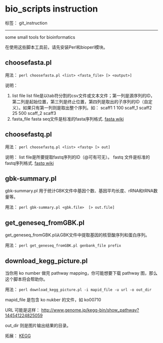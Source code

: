﻿# bio_scripts instruction

标签： git_instruction

---

some small tools for bioinformatics

在使用这些脚本工具前，请先安装Perl和bioperl模块。

## choosefasta.pl
用法： `perl choosefasta.pl <list> <fasta_file> [> <output>]` 

说明：

1. list file
list file是以tab符分割的csv文件或文本文件；第一列是源序列的ID，第二列是起始位置，第三列是终止位置，第四列是取出的子序列的ID（自定义）。如果只有第一列则是取出整个序列。如：
scaff1  1   100 scaff_1
scaff2  25  500 scaff_2
scaff3
2. fasta_file
fasta seq文件是标准的fasta序列格式.
[fasta wiki](https://en.wikipedia.org/wiki/FASTA_format)


## choosefastq.pl
用法： `perl choosefastq.pl <list> <fastq> [> out]` 

说明：
list file是所要提取fastq序列的ID（@可有可无）。
fastq 文件是标准的fastq序列格式.
[fastq wiki](https://en.wikipedia.org/wiki/FASTQ_format)


## gbk-summary.pl
gbk-summary.pl 用于统计GBK文件中基因个数、基因平均长度、rRNA和tRNA数量等。

用法： `perl gbk-summary.pl <gbk.file>  [> out.file]`


## get_geneseq_fromGBK.pl
get_geneseq_fromGBK.pl从GBK文件中提取基因的核苷酸序列和蛋白序列。

用法： `perl get_geneseq_fromGBK.pl genbank_file prefix`


## download_kegg_picture.pl
当你用 ko number 做完 pathway mapping，你可能想要下载 pathway 图，那么这个脚本将会帮助你。

用法： `perl download_kegg_picture.pl -i mapid_file -u url -o out_dir`

mapid_file 是包含 ko nukber 的文件，如 ko00710

URL 可能是这样： http://www.genome.jp/kegg-bin/show_pathway?144541224825059

out_dir 则是图片输出结果的目录。

拓展： [KEGG](http://www.genome.jp/kegg/)
